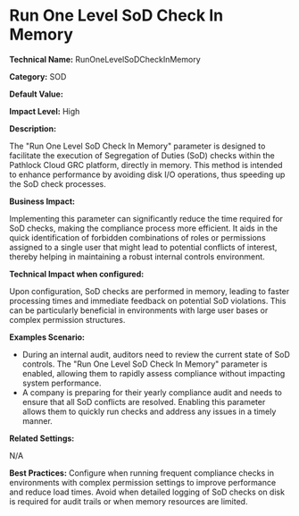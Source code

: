 # Run One Level SoD Check In Memory

**Technical Name:** RunOneLevelSoDCheckInMemory

**Category:** SOD

**Default Value:**

**Impact Level:** High

**Description:**

The "Run One Level SoD Check In Memory" parameter is designed to facilitate the execution of Segregation of Duties (SoD) checks within the Pathlock Cloud GRC platform, directly in memory. This method is intended to enhance performance by avoiding disk I/O operations, thus speeding up the SoD check processes. 

**Business Impact:**

Implementing this parameter can significantly reduce the time required for SoD checks, making the compliance process more efficient. It aids in the quick identification of forbidden combinations of roles or permissions assigned to a single user that might lead to potential conflicts of interest, thereby helping in maintaining a robust internal controls environment.

**Technical Impact when configured:**

Upon configuration, SoD checks are performed in memory, leading to faster processing times and immediate feedback on potential SoD violations. This can be particularly beneficial in environments with large user bases or complex permission structures.

**Examples Scenario:**

- During an internal audit, auditors need to review the current state of SoD controls. The "Run One Level SoD Check In Memory" parameter is enabled, allowing them to rapidly assess compliance without impacting system performance.
- A company is preparing for their yearly compliance audit and needs to ensure that all SoD conflicts are resolved. Enabling this parameter allows them to quickly run checks and address any issues in a timely manner.

**Related Settings:**

N/A

**Best Practices:** Configure when running frequent compliance checks in environments with complex permission settings to improve performance and reduce load times. Avoid when detailed logging of SoD checks on disk is required for audit trails or when memory resources are limited.
